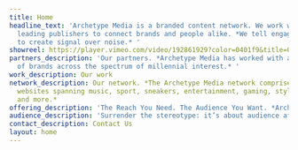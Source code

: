 ```yaml
---
title: Home
headline_text: 'Archetype Media is a branded content network. We work with the world’s
  leading publishers to connect brands and people alike. *We tell engaging stories
  to create signal over noise.* '
showreel: https://player.vimeo.com/video/192861929?color=0401f9&title=0&byline=0&portrait=0
partners_description: 'Our partners. *Archetype Media has worked with a wide variety
  of brands across the spectrum of millennial interest.* '
work_description: Our work
network_description: Our network. *The Archetype Media network comprises over 100
  websites spanning music, sport, sneakers, entertainment, gaming, style, art & design
  and more.*
offering_description: 'The Reach You Need. The Audience You Want. *Archetype Media connects marketers to Australia’s most influential audiences across digital, mobile, print, social platforms and live events. Archetype Media offers unparalleled advertising opportunities for brands looking to reach high-quality consumers via best-in-class publishers, and world leading branded content.*'
audience_description: 'Surrender the stereotype: it’s about audience affiliations not generalisations. *Sweeping statements about generational groups (see: Millennials) will get you nowhere. We believe that experiences, motivations and interests are what truly connect (and distinguish) different audiences, not age or social demographics.*'
contact_description: Contact Us
layout: home
---
```


